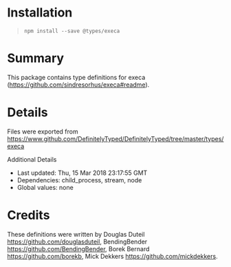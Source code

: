# Installation
> `npm install --save @types/execa`

# Summary
This package contains type definitions for execa (https://github.com/sindresorhus/execa#readme).

# Details
Files were exported from https://www.github.com/DefinitelyTyped/DefinitelyTyped/tree/master/types/execa

Additional Details
 * Last updated: Thu, 15 Mar 2018 23:17:55 GMT
 * Dependencies: child_process, stream, node
 * Global values: none

# Credits
These definitions were written by Douglas Duteil <https://github.com/douglasduteil>, BendingBender <https://github.com/BendingBender>, Borek Bernard <https://github.com/borekb>, Mick Dekkers <https://github.com/mickdekkers>.
